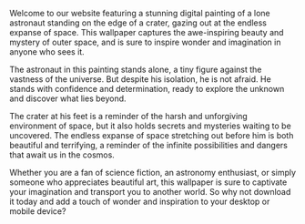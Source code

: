 <!--
Write me content for website with wallpaper "A digital painting of a lone astronaut standing on the edge of a crater, gazing out at the endless expanse of space."
-->

<!--font:Inter.-->

Welcome to our website featuring a stunning digital painting of a lone astronaut standing on the edge of a crater, gazing out at the endless expanse of space. This wallpaper captures the awe-inspiring beauty and mystery of outer space, and is sure to inspire wonder and imagination in anyone who sees it.

The astronaut in this painting stands alone, a tiny figure against the vastness of the universe. But despite his isolation, he is not afraid. He stands with confidence and determination, ready to explore the unknown and discover what lies beyond.

The crater at his feet is a reminder of the harsh and unforgiving environment of space, but it also holds secrets and mysteries waiting to be uncovered. The endless expanse of space stretching out before him is both beautiful and terrifying, a reminder of the infinite possibilities and dangers that await us in the cosmos.

Whether you are a fan of science fiction, an astronomy enthusiast, or simply someone who appreciates beautiful art, this wallpaper is sure to captivate your imagination and transport you to another world. So why not download it today and add a touch of wonder and inspiration to your desktop or mobile device?
